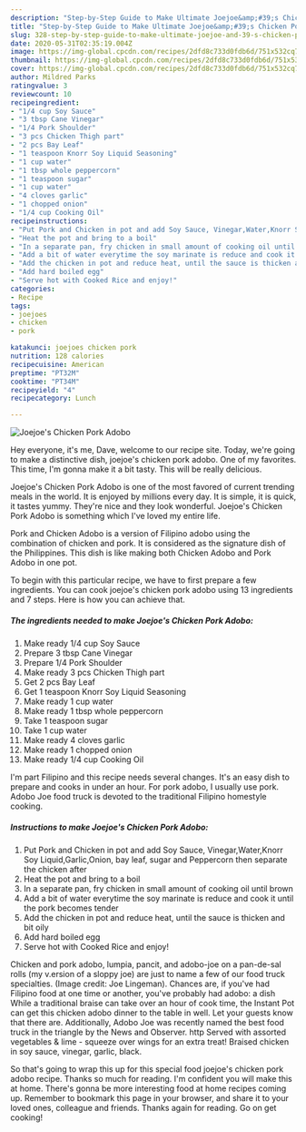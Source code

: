 ```yaml
---
description: "Step-by-Step Guide to Make Ultimate Joejoe&amp;#39;s Chicken Pork Adobo"
title: "Step-by-Step Guide to Make Ultimate Joejoe&amp;#39;s Chicken Pork Adobo"
slug: 328-step-by-step-guide-to-make-ultimate-joejoe-and-39-s-chicken-pork-adobo
date: 2020-05-31T02:35:19.004Z
image: https://img-global.cpcdn.com/recipes/2dfd8c733d0fdb6d/751x532cq70/joejoes-chicken-pork-adobo-recipe-main-photo.jpg
thumbnail: https://img-global.cpcdn.com/recipes/2dfd8c733d0fdb6d/751x532cq70/joejoes-chicken-pork-adobo-recipe-main-photo.jpg
cover: https://img-global.cpcdn.com/recipes/2dfd8c733d0fdb6d/751x532cq70/joejoes-chicken-pork-adobo-recipe-main-photo.jpg
author: Mildred Parks
ratingvalue: 3
reviewcount: 10
recipeingredient:
- "1/4 cup Soy Sauce"
- "3 tbsp Cane Vinegar"
- "1/4 Pork Shoulder"
- "3 pcs Chicken Thigh part"
- "2 pcs Bay Leaf"
- "1 teaspoon Knorr Soy Liquid Seasoning"
- "1 cup water"
- "1 tbsp whole peppercorn"
- "1 teaspoon sugar"
- "1 cup water"
- "4 cloves garlic"
- "1 chopped onion"
- "1/4 cup Cooking Oil"
recipeinstructions:
- "Put Pork and Chicken in pot and add Soy Sauce, Vinegar,Water,Knorr Soy Liquid,Garlic,Onion, bay leaf, sugar and Peppercorn then separate the chicken after"
- "Heat the pot and bring to a boil"
- "In a separate pan, fry chicken in small amount of cooking oil until brown"
- "Add a bit of water everytime the soy marinate is reduce and cook it until the pork becomes tender"
- "Add the chicken in pot and reduce heat, until the sauce is thicken and bit oily"
- "Add hard boiled egg"
- "Serve hot with Cooked Rice and enjoy!"
categories:
- Recipe
tags:
- joejoes
- chicken
- pork

katakunci: joejoes chicken pork 
nutrition: 128 calories
recipecuisine: American
preptime: "PT32M"
cooktime: "PT34M"
recipeyield: "4"
recipecategory: Lunch

---
```



![Joejoe&#39;s Chicken Pork Adobo](https://img-global.cpcdn.com/recipes/2dfd8c733d0fdb6d/751x532cq70/joejoes-chicken-pork-adobo-recipe-main-photo.jpg)

Hey everyone, it's me, Dave, welcome to our recipe site. Today, we're going to make a distinctive dish, joejoe&#39;s chicken pork adobo. One of my favorites. This time, I'm gonna make it a bit tasty. This will be really delicious.

Joejoe&#39;s Chicken Pork Adobo is one of the most favored of current trending meals in the world. It is enjoyed by millions every day. It is simple, it is quick, it tastes yummy. They're nice and they look wonderful. Joejoe&#39;s Chicken Pork Adobo is something which I've loved my entire life.

Pork and Chicken Adobo is a version of Filipino adobo using the combination of chicken and pork. It is considered as the signature dish of the Philippines. This dish is like making both Chicken Adobo and Pork Adobo in one pot.


To begin with this particular recipe, we have to first prepare a few ingredients. You can cook joejoe&#39;s chicken pork adobo using 13 ingredients and 7 steps. Here is how you can achieve that.

##### The ingredients needed to make Joejoe&#39;s Chicken Pork Adobo:

1. Make ready 1/4 cup Soy Sauce
1. Prepare 3 tbsp Cane Vinegar
1. Prepare 1/4 Pork Shoulder
1. Make ready 3 pcs Chicken Thigh part
1. Get 2 pcs Bay Leaf
1. Get 1 teaspoon Knorr Soy Liquid Seasoning
1. Make ready 1 cup water
1. Make ready 1 tbsp whole peppercorn
1. Take 1 teaspoon sugar
1. Take 1 cup water
1. Make ready 4 cloves garlic
1. Make ready 1 chopped onion
1. Make ready 1/4 cup Cooking Oil


I&#39;m part Filipino and this recipe needs several changes. It&#39;s an easy dish to prepare and cooks in under an hour. For pork adobo, I usually use pork. Adobo Joe food truck is devoted to the traditional Filipino homestyle cooking. 

##### Instructions to make Joejoe&#39;s Chicken Pork Adobo:

1. Put Pork and Chicken in pot and add Soy Sauce, Vinegar,Water,Knorr Soy Liquid,Garlic,Onion, bay leaf, sugar and Peppercorn then separate the chicken after
1. Heat the pot and bring to a boil
1. In a separate pan, fry chicken in small amount of cooking oil until brown
1. Add a bit of water everytime the soy marinate is reduce and cook it until the pork becomes tender
1. Add the chicken in pot and reduce heat, until the sauce is thicken and bit oily
1. Add hard boiled egg
1. Serve hot with Cooked Rice and enjoy!


Chicken and pork adobo, lumpia, pancit, and adobo-joe on a pan-de-sal rolls (my v.ersion of a sloppy joe) are just to name a few of our food truck specialties. (Image credit: Joe Lingeman). Chances are, if you&#39;ve had Filipino food at one time or another, you&#39;ve probably had adobo: a dish While a traditional braise can take over an hour of cook time, the Instant Pot can get this chicken adobo dinner to the table in well. Let your guests know that there are. Additionally, Adobo Joe was recently named the best food truck in the triangle by the News and Observer. http Served with assorted vegetables &amp; lime - squeeze over wings for an extra treat! Braised chicken in soy sauce, vinegar, garlic, black. 

So that's going to wrap this up for this special food joejoe&#39;s chicken pork adobo recipe. Thanks so much for reading. I'm confident you will make this at home. There's gonna be more interesting food at home recipes coming up. Remember to bookmark this page in your browser, and share it to your loved ones, colleague and friends. Thanks again for reading. Go on get cooking!
